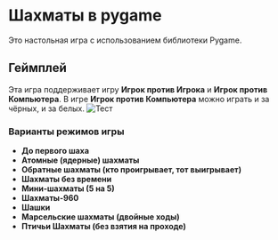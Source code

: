 # Шахматы в pygame
Это настольная игра с использованием библиотеки Pygame.

## Геймплей
Эта игра поддерживает игру **Игрок против Игрока** и **Игрок против Компьютера**. В игре **Игрок против Компьютера**
можно играть и за чёрных, и за белых.
![Тест](https://github.com/doggidoggi/chess-pygame/tree/main/assets/images/snapshots/img.png?raw=true)

### Варианты режимов игры
- **До первого шаха**
- **Атомные (ядерные) шахматы**
- **Обратные шахматы (кто проигрывает, тот выигрывает)**
- **Шахматы без времени**
- **Мини-шахматы (5 на 5)**
- **Шахматы-960**
- **Шашки**
- **Марсельские шахматы (двойные ходы)**
- **Птичьи Шахматы (без взятия на проходе)**
